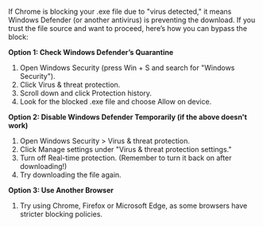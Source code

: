 
If Chrome is blocking your .exe file due to "virus detected," it means Windows Defender (or another antivirus) is preventing the download. If you trust the file source and want to proceed, here’s how you can bypass the block:

**Option 1: Check Windows Defender’s Quarantine**
1. Open Windows Security (press Win + S and search for "Windows Security").
2. Click Virus & threat protection.
3. Scroll down and click Protection history.
4. Look for the blocked .exe file and choose Allow on device.

**Option 2: Disable Windows Defender Temporarily (if the above doesn't work)**
1. Open Windows Security > Virus & threat protection.
2. Click Manage settings under "Virus & threat protection settings."
3. Turn off Real-time protection. (Remember to turn it back on after downloading!)
4. Try downloading the file again.

**Option 3: Use Another Browser**
1. Try using Chrome, Firefox or Microsoft Edge, as some browsers have stricter blocking policies.

